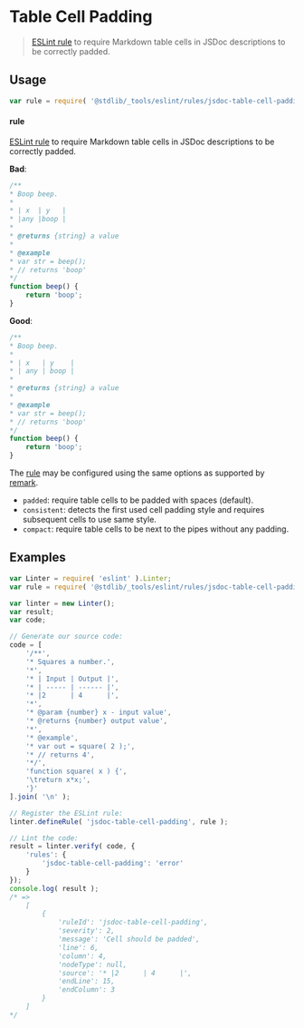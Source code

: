 # Table Cell Padding

> [ESLint rule][eslint-rules] to require Markdown table cells in JSDoc descriptions to be correctly padded.

<section class="intro">

</section>

<!-- /.intro -->

<section class="usage">

## Usage

```javascript
var rule = require( '@stdlib/_tools/eslint/rules/jsdoc-table-cell-padding' );
```

#### rule

[ESLint rule][eslint-rules] to require Markdown table cells in JSDoc descriptions to be correctly padded.

**Bad**:

<!-- eslint-disable stdlib/jsdoc-table-cell-padding, stdlib/jsdoc-markdown-remark -->

```javascript
/**
* Boop beep.
*
* | x  | y   |
* |any |boop |
*
* @returns {string} a value
*
* @example
* var str = beep();
* // returns 'boop'
*/
function beep() {
    return 'boop';
}
```

**Good**:

```javascript
/**
* Boop beep.
*
* | x   | y    |
* | any | boop |
*
* @returns {string} a value
*
* @example
* var str = beep();
* // returns 'boop'
*/
function beep() {
    return 'boop';
}
```

The [rule][eslint-rules] may be configured using the same options as supported by [remark][remark-lint-table-cell-padding]. 

-   `padded`: require table cells to be padded with spaces (default).
-   `consistent`:  detects the first used cell padding style and requires subsequent cells to use same style.
-   `compact`: require table cells to be next to the pipes without any padding.

</section>

<!-- /.usage -->

<section class="examples">

## Examples

<!-- eslint no-undef: "error" -->

```javascript
var Linter = require( 'eslint' ).Linter;
var rule = require( '@stdlib/_tools/eslint/rules/jsdoc-table-cell-padding' );

var linter = new Linter();
var result;
var code;

// Generate our source code:
code = [
    '/**',
    '* Squares a number.',
    '*',
    '* | Input | Output |',
    '* | ----- | ------ |',
    '* |2      | 4      |',
    '*',
    '* @param {number} x - input value',
    '* @returns {number} output value',
    '*',
    '* @example',
    '* var out = square( 2 );',
    '* // returns 4',
    '*/',
    'function square( x ) {',
    '\treturn x*x;',
    '}'
].join( '\n' );

// Register the ESLint rule:
linter.defineRule( 'jsdoc-table-cell-padding', rule );

// Lint the code:
result = linter.verify( code, {
    'rules': {
        'jsdoc-table-cell-padding': 'error'
    }
});
console.log( result );
/* =>
    [
        {
            'ruleId': 'jsdoc-table-cell-padding',
            'severity': 2,
            'message': 'Cell should be padded',
            'line': 6,
            'column': 4,
            'nodeType': null,
            'source': '* |2      | 4      |',
            'endLine': 15,
            'endColumn': 3
        }
    ]
*/
```

</section>

<!-- /.examples -->

<section class="links">

[eslint-rules]: https://eslint.org/docs/developer-guide/working-with-rules

[remark-lint-table-cell-padding]: https://github.com/remarkjs/remark-lint/tree/19150d94f89f7a0d94d083417890236d11839641/packages/remark-lint-table-cell-padding

</section>

<!-- /.links -->
